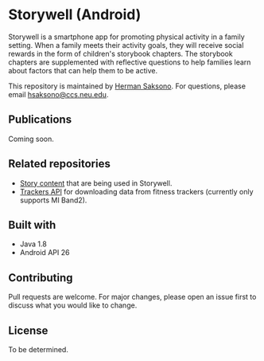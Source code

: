 # Storywell (Android)
Storywell is a smartphone app for promoting physical activity in a family setting. When a family meets their activity goals, they will receive social rewards in the form of children's storybook chapters. The storybook chapters are supplemented with reflective questions to help families learn about factors that can help them to be active.

This repository is maintained by [Herman Saksono](https://github.com/hermansaksono). For questions, please email hsaksono@ccs.neu.edu.

## Publications
Coming soon.

## Related repositories
* [Story content](https://github.com/WellnessLab/storywell_content) that are being used in Storywell.
* [Trackers API](https://github.com/WellnessLab/trackers_api) for downloading data from fitness trackers (currently only supports MI Band2).

## Built with
* Java 1.8
* Android API 26

## Contributing
Pull requests are welcome. For major changes, please open an issue first to discuss what you would like to change.

## License
To be determined.

